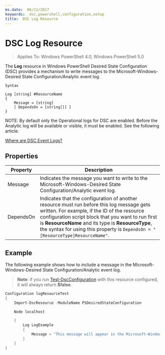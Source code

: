 ```yaml
---
ms.date:  06/12/2017
keywords:  dsc,powershell,configuration,setup
title:  DSC Log Resource
---
```


# DSC Log Resource

> Applies To: Windows PowerShell 4.0, Windows PowerShell 5.0

The __Log__ resource in Windows PowerShell Desired State Configuration (DSC) provides a mechanism to write messages to the Microsoft-Windows-Desired State Configuration/Analytic event log.

```
Syntax

Log [string] #ResourceName
{
    Message = [string]
    [ DependsOn = [string[]] ]
}
```

NOTE: By default only the Operational logs for DSC are enabled.
Before the Analytic log will be available or visible, it must be enabled.
See the following article.

[Where are DSC Event Logs?](https://msdn.microsoft.com/en-us/powershell/dsc/troubleshooting#where-are-dsc-event-logs)

## Properties

|  Property  |  Description   |
|---|---|
| Message| Indicates the message you want to write to the Microsoft-Windows-Desired State Configuration/Analytic event log.|
| DependsOn | Indicates that the configuration of another resource must run before this log message gets written. For example, if the ID of the resource configuration script block that you want to run first is __ResourceName__ and its type is __ResourceType__, the syntax for using this property is `DependsOn = "[ResourceType]ResourceName"`.|

## Example

The following example shows how to include a message in the Microsoft-Windows-Desired State Configuration/Analytic event log.

> **Note**: if you run [Test-DscConfiguration](https://technet.microsoft.com/en-us/library/dn407382.aspx) with this resource configured, it will always return **$false**.

```powershell
Configuration logResourceTest
{
    Import-DscResource -ModuleName PSDesiredStateConfiguration

    Node localhost

    {
        Log LogExample
        {
            Message = "This message will appear in the Microsoft-Windows-Desired State Configuration/Analytic event log."
        }
    }
}
```
